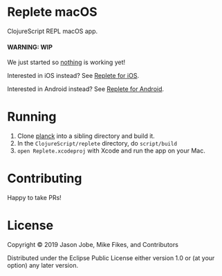 # Replete macOS

ClojureScript REPL macOS app.

#### WARNING: WIP

We just started so <u>nothing</u> is working yet!

Interested in iOS instead? See [Replete for iOS](https://github.com/replete-repl/replete-ios).

Interested in Android instead? See [Replete for Android](https://github.com/replete-repl/replete-android).

# Running

1. Clone [planck](https://github.com/mfikes/planck) into a sibling directory and build it.
1. In the `ClojureScript/replete` directory, do `script/build`
1. `open Replete.xcodeproj` with Xcode and run the app on your Mac.


# Contributing

Happy to take PRs!

# License

Copyright © 2019 Jason Jobe, Mike Fikes, and Contributors

Distributed under the Eclipse Public License either version 1.0 or (at your option) any later version.
